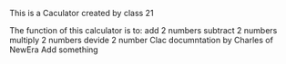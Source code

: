 This is a Caculator created by class 21

The function of this calculator is to:
    add 2 numbers
    subtract 2 numbers
    multiply 2 numbers
    devide 2 number
Clac documntation by Charles of NewEra
Add something
